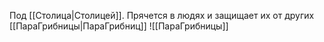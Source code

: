 Под [[Столица|Столицей]]. Прячется в людях и защищает их от других [[ПараГрибницы|ПараГрибниц]]
![[ПараГрибницы]]
